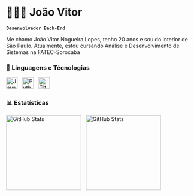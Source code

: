 # 👨🏻‍💻 João Vitor 

**`Desenvolvedor Back-End`**

Me chamo João Vitor Nogueira Lopes, tenho 20 anos e sou do interior de São Paulo. Atualmente, estou cursando Análise e Desenvolvimento de Sistemas na FATEC-Sorocaba

### 🤖 Linguagens e Técnologias
<img 
    align="left" 
    alt="Java"
    title="Java" 
    width="30px" 
    style="padding-right: 10px;" 
src="https://cdn.jsdelivr.net/gh/devicons/devicon@latest/icons/java/java-original.svg" 
/>
<img 
    align="left" 
    alt="Python"
    title="Py" 
    width="30px"
    style="padding-right: 10px;"
src="https://cdn.jsdelivr.net/gh/devicons/devicon@latest/icons/csharp/csharp-original.svg" />
<img 
    align="left" 
    alt="Git"
    title="Git" 
    width="30px"
    style="padding-right: 10px;"
src="https://cdn.jsdelivr.net/gh/devicons/devicon@latest/icons/git/git-original.svg" />


<br/>
<br/>

 ### 📊 Estatísticas

<p>
  <img 
    align="left" 
    alt="GitHub Stats" 
    height="200" 
    style="padding-right: 10px;" 
    src="https://github-readme-stats.vercel.app/api?username=jotavenogueira&show_icons=true&theme=tokyonight&include_all_commits=true&locale=pt-br" 
  />

<img 
      align="left" 
      alt="GitHub Stats" 
      height="200" 
      src="https://github-readme-stats.vercel.app/api/top-langs/?username=jotavenogueira&theme=tokyonight&layout=compact&custom_title=Tecnologias&langs_count=9" 
  />

</p>

          


